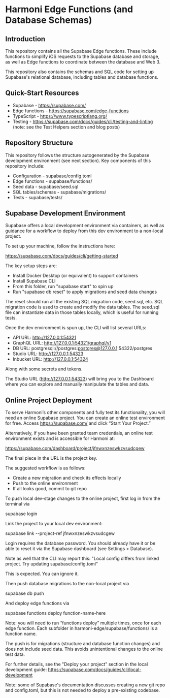 # Harmoni Edge Functions (and Database Schemas)

## Introduction
This repository contains all the Supabase Edge functions. 
These include functions to simplify iOS requests to the 
Supabase database and storage, as well as Edge functions to 
coordinate between the database and Web 3.

This repository also contains the schemas and SQL code for 
setting up Supabase's relational database, including tables
and database functions.

## Quick-Start Resources

- Supabase - https://supabase.com/
- Edge functions - https://supabase.com/edge-functions
- TypeScript - https://www.typescriptlang.org/
- Testing - https://supabase.com/docs/guides/cli/testing-and-linting
    (note: see the Test Helpers section and blog posts)

## Repository Structure

This repository follows the structure autogenerated
by the Supabase development environment (see next section).
Key components of this repository include:

- Configuration - supabase/config.toml
- Edge functions - supabase/functions/
- Seed data - supabase/seed.sql
- SQL tables/schemas - supabase/migrations/
- Tests - supabase/tests/


## Supabase Development Environment

Supabase offers a local development environment via containers,
as well as guidance for a workflow to deploy from this dev
environment to a non-local project.

To set up your machine, follow the instructions here:

https://supabase.com/docs/guides/cli/getting-started

The key setup steps are:
- Install Docker Desktop (or equivalent) to support containers
- Install Supabase CLI
- From this folder, run "supabase start" to spin up
- Run "supabase db reset" to apply migrations and seed data changes

The reset should run all the existing SQL migration code, seed.sql, etc.
SQL migration code is used to create and modify the data tables.
The seed.sql file can instantiate data in those tables locally,
which is useful for running tests.

Once the dev environment is spun up, the CLI will list several URLs:

- API URL: http://127.0.0.1:54321
- GraphQL URL: http://127.0.0.1:54321/graphql/v1
- DB URL: postgresql://postgres:postgres@127.0.0.1:54322/postgres
- Studio URL: http://127.0.0.1:54323
- Inbucket URL: http://127.0.0.1:54324

Along with some secrets and tokens.

The Studio URL (http://127.0.0.1:54323) will bring you to the Dashboard
where you can explore and manually manipulate the tables and data.

## Online Project Deployment
To serve Harmoni’s other components and fully test its functionality, 
you will need an online Supabase project.
You can create an online test environment for free.
Access https://supabase.com/ and click “Start Your Project.”

Alternatively, if you have been granted team credentials,
an online test environment exists and is accessible for Harmoni at:

https://supabase.com/dashboard/project/jfnwxnzeswkzvsudcgew

The final piece in the URL is the project key.


The suggested workflow is as follows:
- Create a new migration and check its effects locally
- Push to the online environment
- If all looks good, commit to git repo

To push local dev-stage changes to the online project,
first log in from the terminal via

supabase login

Link the project to your local dev environment:

supabase link --project-ref jfnwxnzeswkzvsudcgew

Login requires the database password. You should already
have it or be able to reset it via the Supabase dashboard
(see Settings > Database).

Note as well that the CLI may report this:
"Local config differs from linked project. Try updating supabase/config.toml"

This is expected. You can ignore it.

Then push database migrations to the non-local project via

supabase db push

And deploy edge functions via

supabase functions deploy function-name-here

Note: you will need to run “functions deploy” multiple times, once for each edge function. Each subfolder in harmoni-edge/supabase/functions/ is a function name.

The push is for migrations (structure and database function changes)
and does not include seed data.
This avoids unintentional changes to the online test data.

For further details, see the "Deploy your project" section 
in the local development guide:
https://supabase.com/docs/guides/cli/local-development

Note: some of Supabase's documentation discusses creating a new git repo 
and config.toml, but this is not needed to deploy a pre-existing codebase.

